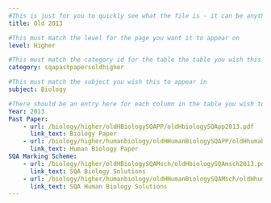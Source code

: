 ```yaml
---
#This is just for you to quickly see what the file is - it can be anything you want
title: Old 2013

#This must match the level for the page you want it to appear on
level: Higher

#This must match the category id for the table the table you wish this to appear in
category: sqapastpapersoldhigher

#This must match the subject you wish this to appear in
subject: Biology

#There should be an entry here for each column in the table you wish to populate:
Year: 2013
Past Paper:
    - url: /biology/higher/oldHBiologySQAPP/oldHbiologySQApp2013.pdf
      link_text: Biology Paper
    - url: /biology/higher/humanbiology/oldHHumanBiologySQAPP/oldHhumabioSQApp2013.pdf
      link_text: Human Biology Paper
SQA Marking Scheme:
    - url: /biology/higher/oldHBiologySQAMsch/oldHbiologySQAmsch2013.pdf
      link_text: SQA Biology Solutions
    - url: /biology/higher/humanbiology/oldHHumanBiologySQAMsch/oldHhumanbioSQAmsch2013.pdf
      link_text: SQA Human Biology Solutions
---
```


